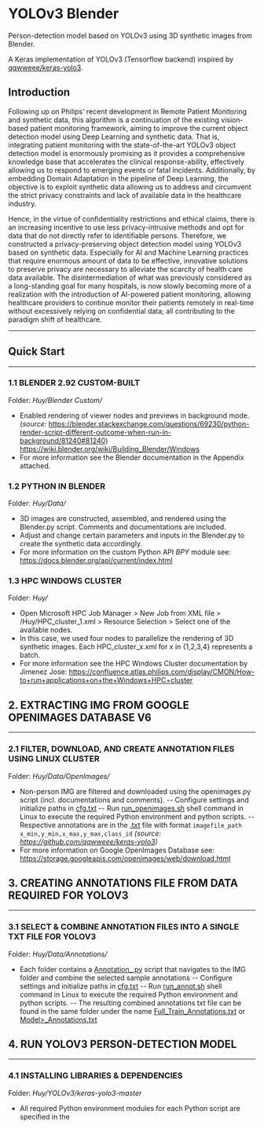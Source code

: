 # **YOLOv3 Blender**
Person-detection model based on YOLOv3 using 3D synthetic images from Blender. 

A Keras implementation of YOLOv3 (Tensorflow backend) inspired by [qqwweee/keras-yolo3](https://github.com/qqwweee/keras-yolo3).

## Introduction
Following up on Philips’ recent development in Remote Patient Monitoring and synthetic data, this algorithm is a continuation of the existing vision-based patient monitoring framework, aiming to improve the current object detection model using Deep Learning and synthetic data. That is, integrating patient monitoring with the state-of-the-art YOLOv3 object detection model is enormously promising as it provides a comprehensive knowledge base that accelerates the clinical response-ability, effectively allowing us to respond to emerging events or fatal incidents. Additionally, by embedding Domain Adaptation in the pipeline of Deep Learning, the objective is to exploit synthetic data allowing us to address and circumvent the strict privacy constraints and lack of available data in the healthcare industry. 

Hence, in the virtue of confidentiality restrictions and ethical claims, there is an increasing incentive to use less privacy-intrusive methods and opt for data that do not directly refer to identifiable persons. Therefore, we constructed a privacy-preserving object detection model using YOLOv3 based on synthetic data. Especially for AI and Machine Learning practices that require enormous amount of data to be effective, innovative solutions to preserve privacy are necessary to alleviate the scarcity of health care data available. The disintermediation of what was previously considered as a long-standing goal for many hospitals, is now slowly becoming more of a realization with the introduction of AI-powered patient monitoring, allowing healthcare providers to continue monitor their patients remotely in real-time without excessively relying on confidential data; all contributing to the paradigm shift of healthcare.

---

## Quick Start
---
### 1.1 BLENDER 2.92 CUSTOM-BUILT 
Folder: *Huy/Blender Custom/*

- Enabled rendering of viewer nodes and previews in background mode.
(*source:* https://blender.stackexchange.com/questions/69230/python-render-script-different-outcome-when-run-in-background/81240#81240)
https://wiki.blender.org/wiki/Building_Blender/Windows
- For more information see the Blender documentation in the Appendix attached.

### 1.2 PYTHON IN BLENDER 
Folder: *Huy/Data/*

- 3D images are constructed, assembled, and rendered using the Blender.py script. Comments and documentations are included.
- Adjust and change certain parameters and inputs in the Blender.py to create the synthetic data accordingly.
- For more information on the custom Python API *BPY* module see: https://docs.blender.org/api/current/index.html

### 1.3 HPC WINDOWS CLUSTER 
Folder: *Huy/*

- Open Microsoft HPC Job Manager > New Job from XML file > /Huy/HPC_cluster_1.xml > Resource Selection > Select one of the available nodes.
- In this case, we used four nodes to parallelize the rendering of 3D synthetic images. Each HPC_cluster_x.xml for x in {1,2,3,4} represents a batch.
- For more information see the HPC Windows Cluster documentation by Jimenez Jose:
https://confluence.atlas.philips.com/display/CMON/How-to+run+applications+on+the+Windows+HPC+cluster


## 2. EXTRACTING IMG FROM GOOGLE OPENIMAGES DATABASE V6
---
### 2.1 FILTER, DOWNLOAD, AND CREATE ANNOTATION FILES USING LINUX CLUSTER 
Folder: *Huy/Data/OpenImages/*

- Non-person IMG are filtered and downloaded using the openimages.py script (incl. documentations and comments).
-- Configure settings and initialize paths in [cfg.txt]()
-- Run [run_openimages.sh]() shell command in Linux to execute the required Python environment and python scripts.
-- Respective annotations are in the [<imgfile>.txt]() file with format `imagefile_path x_min,y_min,x_max,y_max,class_id` 
*(source: https://github.com/qqwweee/keras-yolo3)*
- For more information on Google OpenImages Database see: https://storage.googleapis.com/openimages/web/download.html


## 3. CREATING ANNOTATIONS FILE FROM DATA REQUIRED FOR YOLOV3
---
### 3.1 SELECT & COMBINE ANNOTATION FILES INTO A SINGLE TXT FILE FOR YOLOV3
Folder: *Huy/Data/Annotations/*

- Each folder contains a [Annotation_<model>.py]() script that navigates to the IMG folder and combine the selected sample annotations
-- Configure settings and initialize paths in [cfg.txt]()
-- Run [run_annot.sh]() shell command in Linux to execute the required Python environment and python scripts.
-- The resulting combined annotations txt file can be found in the same folder under the name [Full_Train_Annotations.txt]() or [Model>_Annotations.txt]()

## 4. RUN YOLOV3 PERSON-DETECTION MODEL
---
### 4.1 INSTALLING LIBRARIES & DEPENDENCIES
Folder: *Huy/YOLOv3/keras-yolo3-master*
- All required Python environment modules for each Python script are specified in the [<script>.sh]() command. For simplicity, copy & paste the virtual environment to your respective folder.
- Adjust the model framework in the master folder, if needed.
-- ***Note.*** The original YOLOv3 version is based on *Tensorflow 1.x*, however Philips' Linux GPU not compatible with this version.
-- Hence, the current YOLOv3 master folder is updated accordingly to the latest *Tensorflow 2.x* and *Keras 2.x* version.
- The YOLOv3 environment consists of standard libraries, if you want to install it again from scratch:
-- First, conda install tensorflow-gpu using the Philips `cadenv` environment: this automatically includes the compatible *CUDA* and *cuDNN* installations. For more information see the Linux Servers & GPU Cluster documentation in the Appendix attached.
-- Then use `Pip` module to install the remaining libraries by trial & error and update the libraries accordingly.

### 4.2 TRAINING YOLOv3 MODELS
Folder: *Huy/YOLOv3/Main/Model_<name>*

- Specify the following three folders in your *Main/Model_<name>* folder required to train YOLOv3 model
-- *Model_<name>/Model* : [synthetic_classes.txt]() (default classses), and [yolo_anchors.txt]() (default anchors)
-- *Model_<name>/Train* : [DarkNet53.h5]() (default initial weight), [<model>_Annotations.txt]() (Final annotation file compiled in Section 3.1)
-- *Model_<name>/linux_logs* : Output [train.txt]() logfile includes training process and errors if there are any
- Each *Model_<name>* folder contains a [train.py]() script that performs the YOLOv3 training process 
-- Specify learning parameters and epochs in [train.py](). Default are: 
Initial Stage (Freeze first 50 layers): `Adam(lr=1e-2), Batch_size=8, Epochs=10`
Main Process (Unfreeze all layers): `Adam(lr=1e-3), Batch_size=8, Epochs=100`
-- Configure settings and initialize paths in [cfg.txt]()
-- Run [run_train.sh]() shell command in Linux to execute the required Python environment and python scripts.
-- After every 3 epochs (default) the models are saved in *Model_<name>/Train/logs/001* (default). When training multiple models, make sure that you change the `logs_path` in the [cfg.txt]() file.
- Recalculate anchor boxes using [kmeans.py]() script (OPTIONAL)
-- Configure settings and initialize paths in [cfg.txt]()
-- Run [run_kmeans.sh]() shell command in Linux to execute the required Python environment and python scripts.
-- Resulting anchor boxes can be found in *Model_<name>/Model* named as [yolo_anchors.txt]() (default)
- ***Note.*** Different Python environment are used for training (Section 4.2) and testing (Section 4.3). The compatible virtual environment for training can be found in [run_train.sh]() shell command.

### 4.3 TESTING YOLOV3 MODELS ON PHILIPS' LAB DATA
Folder: *Huy/YOLOv3/Main/Model_<name>*

- Specify the following three folders in your *Main/Model_<name>* folder required to test YOLOv3 model
-- *Model_<name>/Model* : [<model_name>.h5](), [synthetic_classes.txt]() (default classses), and [yolo_anchors.txt]() (default anchors).
*(If you haven't specified it already during Training Section 4.2)*
-- *Model_<name>/Output* : The resulting test images with bounding boxes will be output here, incl. [confidence_scores.csv]().
-- *Model_<name>/Evaluation* : The resulting performance score will be output here in [Model_<name>_evaluation.csv]().
- Each *Model_<name>* folder contains a [yolo_video.py]() script that performs the YOLOv3 bounding box predictions 
-- Configure settings and initialize paths in [cfg.txt]()
Specify trained model (from Section 4.2) here.
***Note.*** Correctly name `model_name` as it will be used later on to make graphs and overall benchmark evaluation. 
-- Run [run_yolov3.sh]() shell command in Linux to execute the required Python environment and python scripts.
-- The bounding box predictions are saved in *Model_<name>/Output* and performance score in *Model_<name>/Evaluation*.
- Additionally [run_yolov3.sh]() automatically execute the [evaluation.py]() script to evaluate the bounding boxes based on various metrics.
-- Change or add performance metrics in the script, default is `overlap_threshold=0.5` (IOU). 
-- Comments and documentations are included. 
- ***Note.*** Different Python environment are used for training (Section 4.2) and testing (Section 4.3). The compatible virtual environment for both testing and evaluation can be found in [run_yolov3.sh]() shell command.

### 4.4 FINE-TUNE YOLOv3 MODELS ON PHILIPS' TRAIN LAB DATA (OPTIONAL)

Folder: *Huy/YOLOv3/Main/Model_<name>_Lab*

- Specify the following three folders in your *Main/Model_<name>_Lab* folder required to fine-tune YOLOv3 model
-- *Model_<name>_Lab/Model* : [synthetic_classes.txt]() (default classses), and [yolo_anchors.txt]() (default anchors)
-- *Model_<name>_Lab/Train* : [<model_name>.h5](), [<model>_Annotations.txt]() (Final annotation file compiled in Section 3.1)
-- *Model_<name>_Lab/linux_logs* : Output [train.txt]() logfile includes training process and errors if there are any.
- Each *Model_<name>_Lab* folder contains a [train.py]() script that performs the YOLOv3 training process 
-- Specify learning parameters and epochs in [train.py](). Default are: 
Initial Stage (Freeze first 50 layers): `Adam(lr=1e-4), Batch_size=16, Epochs=10`
Main Process (Unfreeze all layers): `Adam(lr=1e-5), Batch_size=16, Epochs=50`
-- Configure settings and initialize paths in [cfg.txt]()
-- Run [run_train.sh]() shell command in Linux to execute the required Python environment and python scripts.
-- After every 3 epochs (default) the models are saved in *Model_<name>_Lab/Train/logs/001* (default). When training multiple models, make sure that you change the `logs_path` in the [cfg.txt]() file.
- ***Note.*** Different Python environment are used for training (Section 4.2) and testing (Section 4.3). The compatible virtual environment for training can be found in [run_train.sh]() shell command.

## 5. RESULTS YOLOv3 MODELS BASED ON F1 AND AP-SCORES
---
### 5.1 OBTAIN PRECISION-RECALL (PR) CURVE AND HIGHEST F1-SCORES 
Folder: *Huy/YOLOv3/Main*

- Iterate through all  *Main/Model_<name>/Evaluation* folders and combine and calculate all performance score in [scores_all.py]() script.
-- Outputs the [PR_all.xlsx]() in *Main/Visualization* required to calculate and plot the PR-curves.
-- ***Note.*** To omit certain models from the PR-curve or overall evaluation, change the folder name accordingly, i.e. *Main/Model_<name>/Evaluation_DEACTIVATE*.
(The scripts loops through all folders containing *Main/Model_{}/Evaluation* with folder name `/Evaluation` hard coded)
- Run [run_scores.sh]() shell command in Linux to execute the required Python environment and python scripts.
-- It automatically executes the [Main/Visualization/create_graphs.py]() script ti plot the PR-curves and other graphs with `IOU=0.5` (default).
-- Documentation and comments follows from the shell and python script.

### 5.2 CASE-BY-CASE AP-SCORE EVALUATION (OPTIONAL)
Folder: *Huy/YOLOv3/Main/Results_IMGLabels*

- Case-by-case evaluations are executed by calculating the AP-scores for each case in Philips' Lab test set in [scores_IMGLabels.py]() script.
-- In [Main/ArgusImages_test_IMGLabels.csv]() we find the features for each test image, incl. *RGB/IR/Occl./Male/Female* etc.
-- Include [scores_IMGLabels.py]() at the end of [Main/run_scores.sh]() shell command in Linux to execute the required Python environment and python scripts (default).
-- The resulting case-by-case evaluation scores can be found in [Evaluation_IMGlabels_case.xlsx]() with each tab corresponds to the feature being kept fixed.

## 6. RUN CYCLEGANS ON SYNTHETIC IMAGES
---
### 6.1 RUN CYCLEGAN USING PYTORCH
Folder: *Huy/Domain_Adaptation/CycleGAN*

- Train CycleGANs model using the [train.py]() script. Documentation and comments are included.
-- Create your datasets map by using the [<name_A>2<name_B>.py]() script, which creates *trainA, trainB, testA, testB* folders from the annotation inputs specified in [cfg.txt](). You can run [run_dataset.sh]() shell command in Linux to execute the required Python environment and python scripts.
-- Specify your parameters in [base_option.py]() and [train_option.py]() in the folder *CycleGAN/options*
-- Run [train_cyclegan.sh]() shell command in Linux to execute the required Python environment and python scripts.
(Input parameters are included and follows from the shell script.)
-- The models can be found in *CycleGAN/results/<name>* folder, including logfiles.
- Run CycleGANs model using the [test.py]() script. 
-- Use the [latest_net_G_A.pth]() model as input.
-- Specify your parameters in [base_option.py]() and [test_option.py]() in the folder *CycleGAN/options*
-- Run [run_cyclegan.sh]() shell command in Linux to execute the required Python environment and python scripts.
Additional parameters are included and follows from the shell script.

> Source: https://github.com/junyanz/pytorch-CycleGAN-and-pix2pix

### 6.2 RUN BAYESIAN CYCLEGANS
Folder: *Huy/Domain_Adaptation/CycleGAN_Bayesian*

- Train Bayesian CycleGANs model using the [train_bayes.py]() script. Documentation and comments are included.
-- Create your datasets map by using the [<name_A>2<name_B>.py]() script, which creates *trainA, trainB, testA, testB* folders from the annotation inputs specified in [cfg.txt](). You can run [run_dataset.sh]() shell command in Linux to execute the required Python environment and python scripts.
-- Specify your parameters in [base_option.py]() and [train_option.py]() in the folder *CycleGAN_Bayesian/options*
-- Run [train_cyclegan_bayes.sh]() shell command in Linux to execute the required Python environment and python scripts.
Input parameters are included and follows from the shell script.
-- The models can be found in *CycleGAN_Bayesian/results/<name>* folder, including logfiles..
- Run CycleGANs model using the [test.py]() script. 
-- Use the [latest_net_G_A.pth]() model as input.
-- Run [run_cyclegan_bayes.sh]() shell command in Linux to execute the required Python environment and python scripts.
Additional parameters are included and follows from the shell script.

> Source: https://github.com/ranery/Bayesian-CycleGAN
